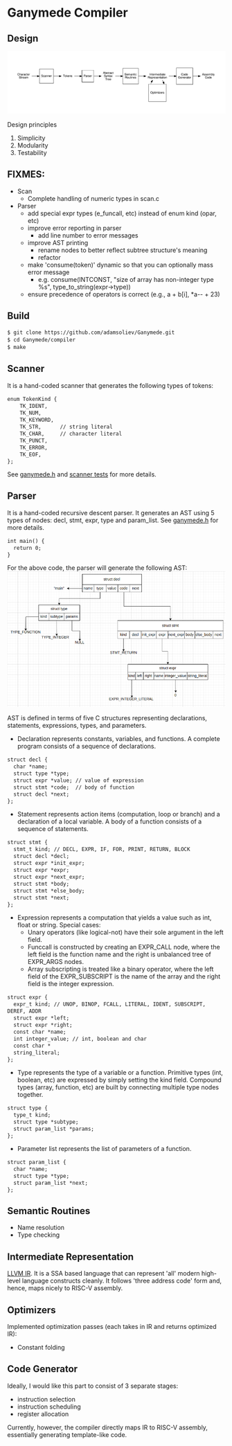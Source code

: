 # Ganymede Compiler

## Design

![Compiler Design](./assets/compiler_stages.png)

Design principles
  1. Simplicity
  2. Modularity
  3. Testability

## FIXMES:
- Scan
  - Complete handling of numeric types in scan.c
- Parser
  - add special expr types (e_funcall, etc) instead of enum kind (opar, etc) 
  - improve error reporting in parser
    - add line number to error messages
  - improve AST printing 
    - rename nodes to better reflect subtree structure's meaning
    - refactor
  - make 'consume(token)' dynamic so that you can optionally mass error message
    - e.g. consume(INTCONST, "size of array has non-integer type %s", type_to_string(expr->type))
  - ensure precedence of operators is correct (e.g., a + b[i], *a-- + 23)

## Build
```bash
$ git clone https://github.com/adamsoliev/Ganymede.git
$ cd Ganymede/compiler 
$ make
```

## Scanner
It is a hand-coded scanner that generates the following types of tokens:
```
enum TokenKind {
    TK_IDENT,    
    TK_NUM,      
    TK_KEYWORD,  
    TK_STR,      // string literal 
    TK_CHAR,     // character literal
    TK_PUNCT,    
    TK_ERROR,    
    TK_EOF,      
};
```
See [ganymede.h](./ganymede.h) and [scanner tests](./tests/scanner/) for more details.

## Parser 
It is a hand-coded recursive descent parser. It generates an AST using 5 types of nodes: decl, stmt, expr, type and param_list. 
See [ganymede.h](./ganymede.h) for more details.
```
int main() {
  return 0;
}
```
For the above code, the parser will generate the following AST:
![First Example](./assets/first_example.png)

AST is defined in terms of five C structures representing declarations, statements, expressions, types, and parameters.
- Declaration represents constants, variables, and functions. A complete program consists of a sequence of declarations. 
```
struct decl {
  char *name;
  struct type *type;
  struct expr *value; // value of expression
  struct stmt *code;  // body of function
  struct decl *next;
};
```

- Statement represents action items (computation, loop or branch) and a declaration of a local variable. A body of a function consists of a sequence of statements. 
```
struct stmt {
  stmt_t kind; // DECL, EXPR, IF, FOR, PRINT, RETURN, BLOCK
  struct decl *decl;
  struct expr *init_expr;
  struct expr *expr;
  struct expr *next_expr;
  struct stmt *body;
  struct stmt *else_body;
  struct stmt *next;
};
```

- Expression represents a computation that yields a value such as int, float or string. 
Special cases: 
  - Unary operators (like logical-not) have their sole argument in the left field. 
  - Funccall is constructed by creating an EXPR_CALL node, where the left field is the function name and the right is unbalanced tree of EXPR_ARGS nodes.
  - Array subscripting is treated like a binary operator, where the left field of the EXPR_SUBSCRIPT is the name of the array and the right field is the integer expression.
```
struct expr {
  expr_t kind; // UNOP, BINOP, FCALL, LITERAL, IDENT, SUBSCRIPT, DEREF, ADDR
  struct expr *left;
  struct expr *right;
  const char *name;
  int integer_value; // int, boolean and char
  const char *
  string_literal;
};
```

- Type represents the type of a variable or a function. Primitive types (int, boolean, etc) are expressed by simply setting the kind field. Compound types (array, function, etc) are built by connecting multiple type nodes together.
```
struct type {
  type_t kind;
  struct type *subtype; 
  struct param_list *params; 
};
```

- Parameter list represents the list of parameters of a function. 
```
struct param_list {
  char *name;
  struct type *type;
  struct param_list *next;
};
```

## Semantic Routines
- Name resolution 
- Type checking

## Intermediate Representation
[LLVM IR](https://llvm.org/docs/LangRef.html). It is a SSA based language that can represent 'all' modern high-level language constructs cleanly. It follows 'three address code' form and, hence, maps nicely to RISC-V assembly. 

## Optimizers
Implemented optimization passes (each takes in IR and returns optimized IR):
- Constant folding

## Code Generator
Ideally, I would like this part to consist of 3 separate stages: 
- instruction selection
- instruction scheduling 
- register allocation

Currently, however, the compiler directly maps IR to RISC-V assembly, essentially generating template-like code.



